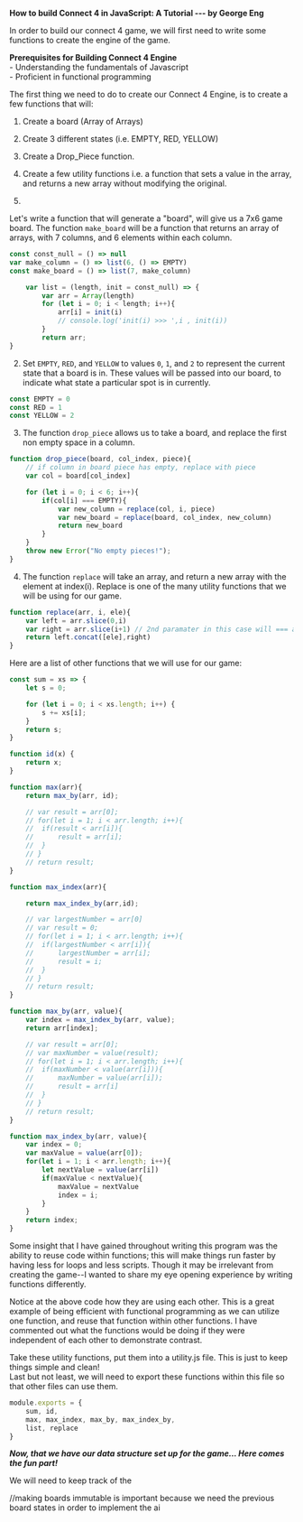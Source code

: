 **How to build Connect 4 in JavaScript: A Tutorial --- by George Eng**

In order to build our connect 4 game, we will first need to write some functions to create the engine of the game. 

**Prerequisites for Building Connect 4 Engine**  
	- Understanding the fundamentals of Javascript  
	- Proficient in functional programming  

The first thing we need to do to create our Connect 4 Engine, is to create a few functions that will:  
1. Create a board (Array of Arrays)  
2. Create 3 different states (i.e. EMPTY, RED, YELLOW)  
3. Create a Drop_Piece function.  
4. Create a few utility functions i.e. a function that sets a value in the array, and returns a new array without modifying the original.  



1. 
Let's write a function that will generate a "board", will give us a 7x6 game board.
The function `make_board` will be a function that returns an array of arrays, with 7 columns, and 6 elements within each column.

```js
const const_null = () => null
var make_column = () => list(6, () => EMPTY)
const make_board = () => list(7, make_column)

	var list = (length, init = const_null) => {
		var arr = Array(length)
		for (let i = 0; i < length; i++){
			arr[i] = init(i)
			// console.log('init(i) >>> ',i , init(i))
		}
		return arr;
}
```

2. Set `EMPTY`, `RED`, and `YELLOW` to values `0`, `1`, and `2` to represent the current state that a board is in. These values will be passed into our board, to indicate what state a particular spot is in currently.

```js
const EMPTY = 0
const RED = 1
const YELLOW = 2
```


3. The function `drop_piece` allows us to take a board, and replace the first non empty space in a column.

```js
function drop_piece(board, col_index, piece){
	// if column in board piece has empty, replace with piece
	var col = board[col_index]

	for (let i = 0; i < 6; i++){
		if(col[i] === EMPTY){
			var new_column = replace(col, i, piece)
			var new_board = replace(board, col_index, new_column)
			return new_board
		}
	}
	throw new Error("No empty pieces!");
}
```
4. The function `replace` will take an array, and return a new array with the element at index(i). Replace is one of the many utility functions that we will be using for our game.

```js
function replace(arr, i, ele){
	var left = arr.slice(0,i)
	var right = arr.slice(i+1) // 2nd paramater in this case will === arr.length
	return left.concat([ele],right)
}
```

Here are a list of other functions that we will use for our game:


```js
const sum = xs => {
	let s = 0;

	for (let i = 0; i < xs.length; i++) {
		s += xs[i];
	}
	return s;
}

function id(x) {
	return x;
}

function max(arr){
	return max_by(arr, id);

	// var result = arr[0];
	// for(let i = 1; i < arr.length; i++){
	// 	if(result < arr[i]){
	// 		result = arr[i];
	// 	}
	// }
	// return result;
}

function max_index(arr){

	return max_index_by(arr,id);

	// var largestNumber = arr[0]
	// var result = 0;
	// for(let i = 1; i < arr.length; i++){
	// 	if(largestNumber < arr[i]){	
	// 		largestNumber = arr[i];
	// 		result = i;
	// 	}
	// }
	// return result;
}

function max_by(arr, value){
	var index = max_index_by(arr, value);
	return arr[index];

	// var result = arr[0];
	// var maxNumber = value(result);
	// for(let i = 1; i < arr.length; i++){
	// 	if(maxNumber < value(arr[i])){
	// 		maxNumber = value(arr[i]);
	// 		result = arr[i]
	// 	}
	// }
	// return result;
}

function max_index_by(arr, value){
	var index = 0;
	var maxValue = value(arr[0]);
	for(let i = 1; i < arr.length; i++){
		let nextValue = value(arr[i])
		if(maxValue < nextValue){
			maxValue = nextValue
			index = i;
		}
	}
	return index;
}
```

Some insight that I have gained throughout writing this program was the ability to reuse code within functions; this will make things run faster by having less for loops and less scripts. Though it may be irrelevant from creating the game--I wanted to share my eye opening experience by writing functions differently.  
  
Notice at the above code how they are using each other. This is a great example of being efficient with functional programming as we can utilize one function, and reuse that function within other functions. I have commented out what the functions would be doing if they were independent of each other to demonstrate contrast.  
  
Take these utility functions, put them into a utility.js file. This is just to keep things simple and clean!  
Last but not least, we will need to export these functions within this file so that other files can use them.  

```js
module.exports = {
	sum, id,
	max, max_index, max_by, max_index_by,
	list, replace
}
```

***Now, that we have our data structure set up for the game... Here comes the fun part!***

We will need to keep track of the 










//making boards immutable is important because we need the previous board states in order to implement the ai